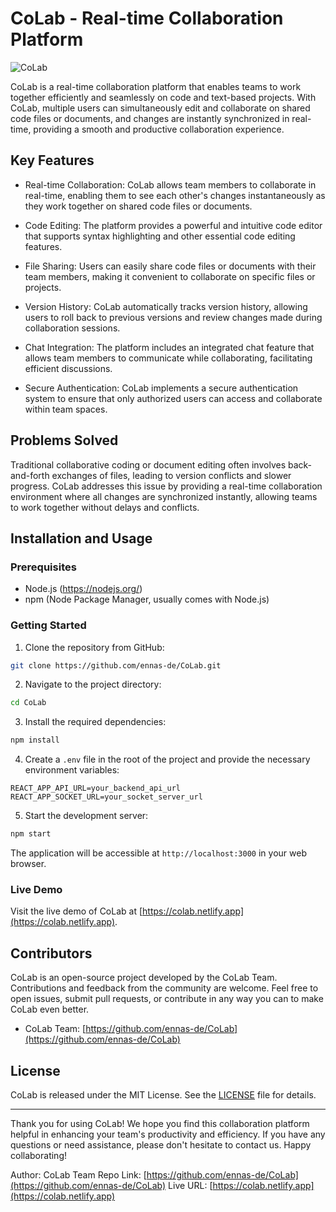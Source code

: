 # CoLab - Real-time Collaboration Platform

![CoLab](https://github.com/ennas-de/CoLab/raw/main/frontend/src/assets/logo.png)

CoLab is a real-time collaboration platform that enables teams to work together efficiently and seamlessly on code and text-based projects. With CoLab, multiple users can simultaneously edit and collaborate on shared code files or documents, and changes are instantly synchronized in real-time, providing a smooth and productive collaboration experience.

## Key Features

- Real-time Collaboration: CoLab allows team members to collaborate in real-time, enabling them to see each other's changes instantaneously as they work together on shared code files or documents.

- Code Editing: The platform provides a powerful and intuitive code editor that supports syntax highlighting and other essential code editing features.

- File Sharing: Users can easily share code files or documents with their team members, making it convenient to collaborate on specific files or projects.

- Version History: CoLab automatically tracks version history, allowing users to roll back to previous versions and review changes made during collaboration sessions.

- Chat Integration: The platform includes an integrated chat feature that allows team members to communicate while collaborating, facilitating efficient discussions.

- Secure Authentication: CoLab implements a secure authentication system to ensure that only authorized users can access and collaborate within team spaces.

## Problems Solved

Traditional collaborative coding or document editing often involves back-and-forth exchanges of files, leading to version conflicts and slower progress. CoLab addresses this issue by providing a real-time collaboration environment where all changes are synchronized instantly, allowing teams to work together without delays and conflicts.

## Installation and Usage

### Prerequisites

- Node.js (https://nodejs.org/)
- npm (Node Package Manager, usually comes with Node.js)

### Getting Started

1. Clone the repository from GitHub:

```bash
git clone https://github.com/ennas-de/CoLab.git
```

2. Navigate to the project directory:

```bash
cd CoLab
```

3. Install the required dependencies:

```bash
npm install
```

4. Create a `.env` file in the root of the project and provide the necessary environment variables:

```
REACT_APP_API_URL=your_backend_api_url
REACT_APP_SOCKET_URL=your_socket_server_url
```

5. Start the development server:

```bash
npm start
```

The application will be accessible at `http://localhost:3000` in your web browser.

### Live Demo

Visit the live demo of CoLab at [https://colab.netlify.app](https://colab.netlify.app).

## Contributors

CoLab is an open-source project developed by the CoLab Team. Contributions and feedback from the community are welcome. Feel free to open issues, submit pull requests, or contribute in any way you can to make CoLab even better.

- CoLab Team: [https://github.com/ennas-de/CoLab](https://github.com/ennas-de/CoLab)

## License

CoLab is released under the MIT License. See the [LICENSE](https://github.com/ennas-de/CoLab/blob/main/LICENSE) file for details.

---

Thank you for using CoLab! We hope you find this collaboration platform helpful in enhancing your team's productivity and efficiency. If you have any questions or need assistance, please don't hesitate to contact us. Happy collaborating!

Author: CoLab Team
Repo Link: [https://github.com/ennas-de/CoLab](https://github.com/ennas-de/CoLab)
Live URL: [https://colab.netlify.app](https://colab.netlify.app)